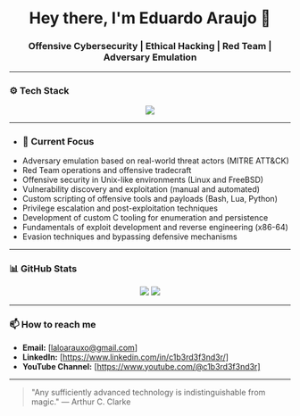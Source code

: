 <div align="center">
  <h1>Hey there, I'm Eduardo Araujo 👋</h1>
  <h3>Offensive Cybersecurity | Ethical Hacking | Red Team | Adversary Emulation</h3>
</div>

---

### ⚙️ Tech Stack
<div align="center">
  <img src="https://skillicons.dev/icons?i=bash,vim,c,lua,python,linux,bsd,debian,git,github" />
</div>

---

- ### 🧠 Current Focus
- Adversary emulation based on real-world threat actors (MITRE ATT&CK)
- Red Team operations and offensive tradecraft
- Offensive security in Unix-like environments (Linux and FreeBSD)
- Vulnerability discovery and exploitation (manual and automated)
- Custom scripting of offensive tools and payloads (Bash, Lua, Python)
- Privilege escalation and post-exploitation techniques
- Development of custom C tooling for enumeration and persistence
- Fundamentals of exploit development and reverse engineering (x86-64)
- Evasion techniques and bypassing defensive mechanisms

---

### 📊 GitHub Stats
<div align="center">
  <img src="https://github-readme-stats.vercel.app/api?username=c1b3rd3f3nd3r&show_icons=true&theme=radical" />
  <img src="https://github-readme-stats.vercel.app/api/top-langs/?username=c1b3rd3f3nd3r&layout=compact&theme=radical" />
</div>

---

### 📫 How to reach me
- **Email:** [laloarauxo@gmail.com]
- **LinkedIn:** [https://www.linkedin.com/in/c1b3rd3f3nd3r/]
- **YouTube Channel:** [https://www.youtube.com/@c1b3rd3f3nd3r]

---

> "Any sufficiently advanced technology is indistinguishable from magic." — Arthur C. Clarke
